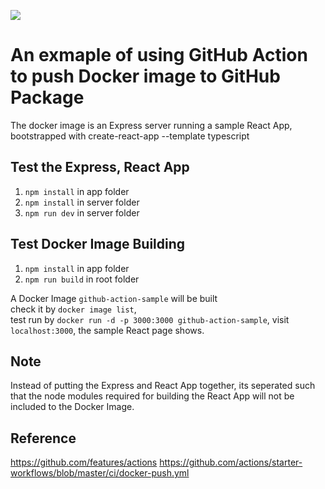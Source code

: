 ![](https://github.com/hkcedricw/react-github-action-docker/workflows/react-in-docker/badge.svg)

# An exmaple of using GitHub Action to push Docker image to GitHub Package
The docker image is an Express server running a sample React App, bootstrapped with create-react-app --template typescript

## Test the Express, React App
1. `npm install` in app folder
2. `npm install` in server folder
3. `npm run dev` in server folder

## Test Docker Image Building
1. `npm install` in app folder
2. `npm run build` in root folder

A Docker Image `github-action-sample` will be built  
check it by `docker image list`,  
test run by `docker run -d -p 3000:3000 github-action-sample`, visit `localhost:3000`, the sample React page shows.

## Note
Instead of putting the Express and React App together, its seperated such that the node modules required for building the React App will not be included to the Docker Image.

## Reference
https://github.com/features/actions
https://github.com/actions/starter-workflows/blob/master/ci/docker-push.yml










